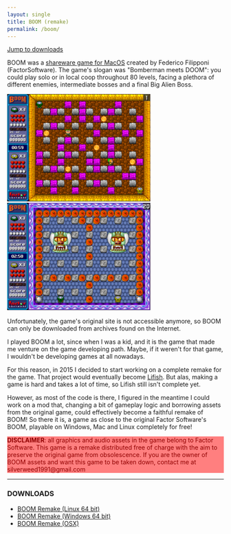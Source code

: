 ```yaml
---
layout: single
title: BOOM (remake) 
permalink: /boom/
---
```

<style>
img.preview {
	height: 250px;
}
p.discl {
	background-color: #ff7f7f;
	color: #910000;
}
</style>

<a href='#downloads'>Jump to downloads</a>

BOOM was a [shareware game for MacOS](https://www.macintoshrepository.org/3582-boom) created by Federico Filipponi (FactorSoftware). The game's slogan was "Bomberman meets DOOM": you could play solo or in local coop throughout 80 levels, facing a plethora of different enemies, intermediate bosses and a final Big Alien Boss.

<a href='/assets/img/boom_screen1.png'>
  <img class='preview' src="/assets/img/boom_screen1.png"/>
</a>
<a href='/assets/img/boom_screen2.png'>
  <img class='preview' src="/assets/img/boom_screen2.png"/>
</a>

Unfortunately, the game's original site is not accessible anymore, so BOOM can only be downloaded from archives found on the Internet.

I played BOOM a lot, since when I was a kid, and it is the game that made me venture on the game developing path. Maybe, if it weren't for that game, I wouldn't be developing games at all nowadays. 

For this reason, in 2015 I decided to start working on a complete remake for the game. That project would eventually become [Lifish](/lifish/). But alas, making a game is hard and takes a lot of time, so Lifish still isn't complete yet. 

However, as most of the code is there, I figured in the meantime I could work on a mod that, changing a bit of gameplay logic and borrowing assets from the original game, could effectively become a faithful remake of BOOM! So there it is, a game as close to the original Factor Software's BOOM, playable on Windows, Mac and Linux completely for free!

<p class='discl'><b>DISCLAIMER</b>: all graphics and audio assets in the game belong to Factor Software. This game is a remake distributed free of charge with the aim to preserve the original game from obsolescence. If you are the owner of BOOM assets and want this game to be taken down, contact me at silverweed1991@gmail.com</p>

<hr>

<h3 id='downloads'>DOWNLOADS</h3>

<ul>
  <li><a href='/assets/games/lifish/lifish_BOOM_1.2.1_linux_x64.tar.xz'>BOOM Remake (Linux 64 bit)</a></li>
  <li><a href='/assets/games/lifish/lifish_BOOM_1.2_windows_x64.zip'>BOOM Remake (Windows 64 bit)</a></li>
  <li><a href='/assets/games/lifish/lifish_BOOM_1.2.1_osx.zip'>BOOM Remake (OSX)</a></li>
</ul>

